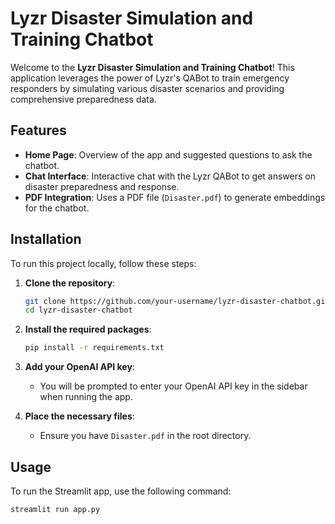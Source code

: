 # Lyzr Disaster Simulation and Training Chatbot

Welcome to the **Lyzr Disaster Simulation and Training Chatbot**! This application leverages the power of Lyzr's QABot to train emergency responders by simulating various disaster scenarios and providing comprehensive preparedness data.

## Features

- **Home Page**: Overview of the app and suggested questions to ask the chatbot.
- **Chat Interface**: Interactive chat with the Lyzr QABot to get answers on disaster preparedness and response.
- **PDF Integration**: Uses a PDF file (`Disaster.pdf`) to generate embeddings for the chatbot.

## Installation

To run this project locally, follow these steps:

1. **Clone the repository**:
    ```bash
    git clone https://github.com/your-username/lyzr-disaster-chatbot.git
    cd lyzr-disaster-chatbot
    ```

2. **Install the required packages**:
    ```bash
    pip install -r requirements.txt
    ```

3. **Add your OpenAI API key**:
    - You will be prompted to enter your OpenAI API key in the sidebar when running the app.

4. **Place the necessary files**:
    - Ensure you have `Disaster.pdf` in the root directory.

## Usage

To run the Streamlit app, use the following command:

```bash
streamlit run app.py
